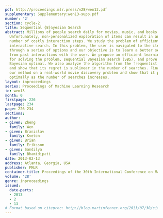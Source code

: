 ```yaml
---
pdf: http://proceedings.mlr.press/v28/wen13.pdf
supplementary: Supplementary:wen13-supp.pdf
number: '2'
section: cycle-2
title: Sequential {B}ayesian Search
abstract: Millions of people search daily for movies, music, and books on the Internet.
  Unfortunately, non-personalized exploration of items can result in an infeasible
  number of costly interaction steps. We study the problem of efficient, repeated
  interactive search. In this problem, the user is navigated to the items of interest
  through a series of options and our objective is to learn a better search policy
  from past interactions with the user. We propose an efficient learning algorithm
  for solving the problem, sequential Bayesian search (SBS), and prove that it is
  Bayesian optimal. We also analyze the algorithm from the frequentist point of view
  and show that its regret is sublinear in the number of searches. Finally, we evaluate
  our method on a real-world movie discovery problem and show that it performs nearly
  optimally as the number of searches increases.
layout: inproceedings
series: Proceedings of Machine Learning Research
id: wen13
month: 0
firstpage: 226
lastpage: 234
page: 226-234
sections: 
author:
- given: Zheng
  family: Wen
- given: Branislav
  family: Kveton
- given: Brian
  family: Eriksson
- given: Sandilya
  family: Bhamidipati
date: 2013-02-13
address: Atlanta, Georgia, USA
publisher: PMLR
container-title: Proceedings of the 30th International Conference on Machine Learning
volume: '28'
genre: inproceedings
issued:
  date-parts:
  - 2013
  - 2
  - 13
# Format based on citeproc: http://blog.martinfenner.org/2013/07/30/citeproc-yaml-for-bibliographies/
---
```

